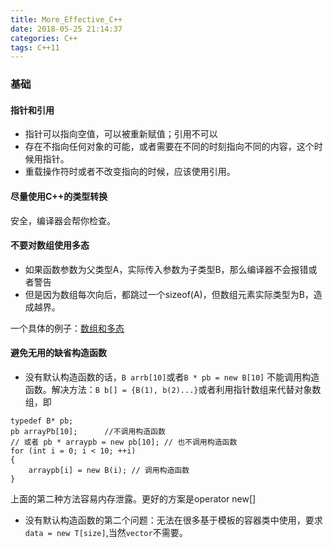 ```yaml
---
title: More_Effective_C++
date: 2018-05-25 21:14:37
categories: C++
tags: C++11
---
```

### 基础
#### 指针和引用
- 指针可以指向空值，可以被重新赋值；引用不可以
- 存在不指向任何对象的可能，或者需要在不同的时刻指向不同的内容，这个时候用指针。
- 重载操作符时或者不改变指向的时候，应该使用引用。
#### 尽量使用C++的类型转换
安全，编译器会帮你检查。
#### 不要对数组使用多态
- 如果函数参数为父类型A，实际传入参数为子类型B，那么编译器不会报错或者警告
- 但是因为数组每次向后，都跳过一个sizeof(A)，但数组元素实际类型为B，造成越界。
<!-- more -->
一个具体的例子：[数组和多态](https://github.com/obviouskkk/codes_cplusplus/blob/master/More_effective_cpp/item_3_ArrayPolymorphism.cpp)

#### 避免无用的缺省构造函数
- 没有默认构造函数的话，`B arrb[10]`或者`B * pb = new B[10]` 不能调用构造函数。解决方法：`B b[] = {B(1), b(2)...}`或者利用指针数组来代替对象数组，即
```
typedef B* pb;
pb arrayPb[10];      //不调用构造函数
// 或者 pb * arraypb = new pb[10]; // 也不调用构造函数
for (int i = 0; i < 10; ++i)
{
	arraypb[i] = new B(i); // 调用构造函数
} 
```
上面的第二种方法容易内存泄露。更好的方案是operator new[]

- 没有默认构造函数的第二个问题：无法在很多基于模板的容器类中使用，要求`data = new T[size]`,当然`vector`不需要。

